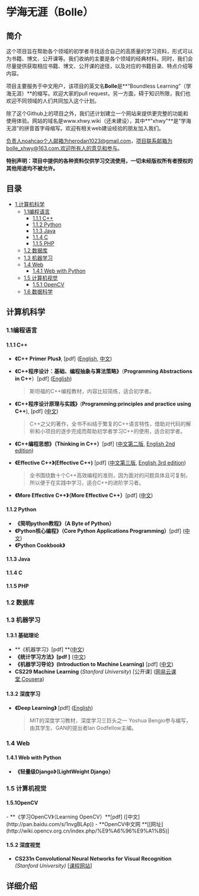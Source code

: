 # 学海无涯（Bolle）

## 简介

这个项目旨在帮助各个领域的初学者寻找适合自己的高质量的学习资料，形式可以为书籍、博文、公开课等。我们收纳的主要是各个领域的经典材料。同时，我们会尽量提供获取相应书籍、博文、公开课的途径，以及对应的书籍目录、特点介绍等内容。

项目主要服务于中文用户，该项目的英文名**Bolle**是**“Boundless Learning”（学海无涯）**的缩写。欢迎大家的pull request，另一方面，碍于知识所限，我们也欢迎不同领域的人们共同加入这个计划。

除了这个Github上的项目之外，我们还计划建立一个网站来提供更完整的功能和使用体验。网站的域名是www.xhwy.wiki（还未建设），其中**"xhwy"**是“学海无涯”的拼音首字母缩写。欢迎有相关web建设经验的朋友加入我们。

负责人noahcao个人邮箱为herodan1023@gmail.com，项目联系邮箱为bolle_xhwy@163.com.欢迎所有人的意见和参与。

**特别声明：项目中提供的各种资料仅供学习交流使用，一切未经版权所有者授权的其他用途均不被允许。**

## 目录

* [1.计算机科学](#cs)
  * [1.1编程语言](#pl)
    * [1.1.1 C++](#cpp)
    * [1.1.2 Python](#py)
    * [1.1.3 Java](#java)
    * [1.1.4 C](#c)
    * [1.1.5 PHP](#php)
  * [1.2 数据库](#database)
  * [1.3 机器学习](#ml)
  * [1.4 Web](#web)
    * [1.4.1 Web with Python](#pyweb)
  * [1.5 计算机视觉](#cv)
    * [1.5.1 OpenCV](#opencv)
  * [1.6 数据科学](#datascience)



<h2 id="cs">计算机科学</h2>

<h3 id="pl">1.1编程语言</h3>

<h4 id="cpp">1.1.1 C++</h4>

* **《C++ Primer Plus》**, [pdf] ([English](http://pan.baidu.com/s/1kUY8tPP), [中文](http://pan.baidu.com/s/1o7LBbqq))

* **《C++程序设计：基础、编程抽象与算法策略》**（**Programming Abstractions in C++**）[pdf] ([English](http://pan.baidu.com/s/1nv8wgkD))

  > 斯坦福的C++编程教材，内容比较简练，适合初学者。

* **《C++程序设计原理与实践》**(**Programming:principles and practice using C++**), [pdf] ([中文](http://pan.baidu.com/s/1dFEcenn))

  > C++之父的著作，全书不纠结于繁复的C++语言特性，借助对代码的解析和小项目的逐步完成而帮助初学者学习C++的使用，适合初学者。

* **《C++编程思想》（Thinking in C++）**[pdf] ([中文第二版](http://pan.baidu.com/s/1milx7TI), [English 2nd edition](http://pan.baidu.com/s/1o8fTPFW))

* **《Effective C++》(Effective C++)** [pdf]  ([中文第三版](http://pan.baidu.com/s/1nvr1g4D), [English 3rd edition](http://pan.baidu.com/s/1bpw5lfx))

  > 全书围绕数十个C++高效编程的准则，因为面对的问题具体且可复制，所以便于在实践中学习，适合C++的进阶学习者。

* **《More Effective C++》（More Effective C++）**[pdf] ([中文](http://pan.baidu.com/s/1hrFHFwS))

<h4 id="py">1.1.2 Python</h4>

- **《简明python教程》（A Byte of Python）**
- **《Python核心编程》（Core Python Applications Programming）**[pdf] ([中文](http://pan.baidu.com/s/1hrRSQsk))
- **《Python Cookbook》**

<h4 id="java">1.1.3 Java</h4>

<h4 id="c">1.1.4 C</h4>

<h4 id="php">1.1.5 PHP</h4>

<h3 id="database">1.2 数据库</h3>

<h3 id="ml">1.3 机器学习</h3>

<h4 id="1.3.1">1.3.1 基础理论</h4>

* **《机器学习》[pdf] **([中文](http://pan.baidu.com/s/1gfOhwQJ))
* **《统计学习方法》[pdf ]** ([中文](http://pan.baidu.com/s/1dEJl7Vz))
* **《机器学习导论》(Introduction to Machine Learning)** [pdf] ([中文](http://pan.baidu.com/s/1hrAXTbu))
* **CS229 Machine Learning** (*Stanford University*) [公开课] ([网易云课堂](http://open.163.com/special/opencourse/machinelearning.html),[Cousera](https://www.coursera.org/learn/machine-learning))

<h4 id="dl">1.3.2 深度学习</h4>

* **《Deep Learning》** [pdf] ([English](http://pan.baidu.com/s/1cjGcJ8))

  > MIT的深度学习教材，深度学习三巨头之一 Yoshua Bengio参与编写，由其学生、GAN的提出者Ian Godfellow主编。

<h3 id="web">1.4 Web</h3>

<h4 id="pyweb">1.4.1 Web with Python</h4>

* **《轻量级Django》（LightWeight Django）**

<h3 id="cv">1.5 计算机视觉</h3>

<h4 id="opencv">1.5.1OpenCV</h4>
- **《学习OpenCV》（Learning OpenCV）**[pdf] ([中文](http://pan.baidu.com/s/1nvgBLAp))
- **OpenCV中文网 **[[网址](http://wiki.opencv.org.cn/index.php/%E9%A6%96%E9%A1%B5)] 

<h4 id="deepvision">1.5.2 深度视觉</h4>

* **CS231n Convolutional Neural Networks for Visual Recognition** *(Stanford University)* [[课程网站](http://cs231n.stanford.edu/)]



## 详细介绍

